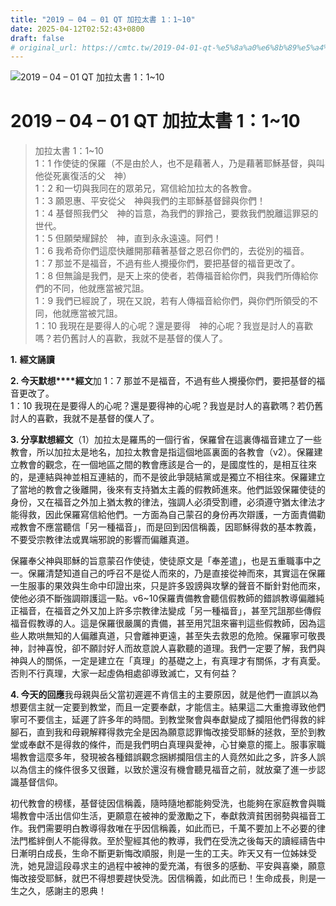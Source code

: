```yaml
---
title: "2019 – 04 – 01 QT 加拉太書 1：1~10"
date: 2025-04-12T02:52:43+0800
draft: false
# original_url: https://cmtc.tw/2019-04-01-qt-%e5%8a%a0%e6%8b%89%e5%a4%aa%e6%9b%b8-1%ef%bc%9a110
---
```


![2019 – 04 – 01 QT 加拉太書 1：1\~10](/images/qt.jpg   "2019 – 04 – 01 QT 加拉太書 1：1\~10")

# 2019 – 04 – 01 QT 加拉太書 1：1\~10

> 加拉太書 1：1\~10  
> 1：1 作使徒的保羅（不是由於人，也不是藉著人，乃是藉著耶穌基督，與叫他從死裏復活的父　神）  
> 1：2 和一切與我同在的眾弟兄，寫信給加拉太的各教會。  
> 1：3 願恩惠、平安從父　神與我們的主耶穌基督歸與你們！  
> 1：4 基督照我們父　神的旨意，為我們的罪捨己，要救我們脫離這罪惡的世代。  
> 1：5 但願榮耀歸於　神，直到永永遠遠。阿們！  
> 1：6 我希奇你們這麼快離開那藉著基督之恩召你們的，去從別的福音。  
> 1：7 那並不是福音，不過有些人攪擾你們，要把基督的福音更改了。  
> 1：8 但無論是我們，是天上來的使者，若傳福音給你們，與我們所傳給你們的不同，他就應當被咒詛。  
> 1：9 我們已經說了，現在又說，若有人傳福音給你們，與你們所領受的不同，他就應當被咒詛。  
> 1：10 我現在是要得人的心呢？還是要得　神的心呢？我豈是討人的喜歡嗎？若仍舊討人的喜歡，我就不是基督的僕人了。

**1.** **經文誦讀**

**2. 今天默想****經文**加 1：7 那並不是福音，不過有些人攪擾你們，要把基督的福音更改了。  
1：10 我現在是要得人的心呢？還是要得神的心呢？我豈是討人的喜歡嗎？若仍舊討人的喜歡，我就不是基督的僕人了。

**3. 分享默想經文**（1）加拉太是羅馬的一個行省，保羅曾在這裏傳福音建立了一些教會，所以加拉太是地名，加拉太教會是指這個地區裏面的各教會（v2）。保羅建立教會的觀念，在一個地區之間的教會應該是合一的，是國度性的，是相互往來的，是連結與神並相互連結的，而不是彼此爭競結黨或是獨立不相往來。保羅建立了當地的教會之後離開，後來有支持猶太主義的假教師進來。他們詆毀保羅使徒的身份，又在福音之外加上猶太教的律法，強調人必須受割禮，必須遵守猶太律法才能得救，因此保羅寫信給他們。一方面為自己蒙召的身份再次辯護，一方面責備勸戒教會不應當聽信「另一種福音」，而是回到因信稱義，因耶穌得救的基本教義，不要受宗教律法或異端邪說的影響而偏離真道。

保羅奉父神與耶穌的旨意蒙召作使徒，使徒原文是「奉差遣」，也是五重職事中之一。保羅清楚知道自己的呼召不是從人而來的，乃是直接從神而來，其實這在保羅一生服事的果效與生命中印證出來，只是許多毀謗與攻擊的聲音不斷針對他而來，使他必須不斷強調辯護這一點。v6\~10保羅責備教會聽信假教師的錯誤教導偏離純正福音，在福音之外又加上許多宗教律法變成「另一種福音」，甚至咒詛那些傳假福音假教導的人。這是保羅很嚴厲的責備，甚至用咒詛來審判這些假教師，因為這些人欺哄無知的人偏離真道，只會離神更遠，甚至失去救恩的危險。保羅寧可敬畏神，討神喜悅，卻不願討好人而故意說人喜歡聽的道理。我們一定要了解，我們與神與人的關係，一定是建立在「真理」的基礎之上，有真理才有關係，才有真愛。否則不行真理，大家一起虛偽相處卻導致滅亡，又有何益？

**4. 今天的回應**我母親與岳父當初遲遲不肯信主的主要原因，就是他們一直誤以為想要信主就一定要到教堂，而且一定要奉獻，才能信主。結果這二大重擔導致他們寧可不要信主，延遲了許多年的時間。到教堂聚會與奉獻變成了攔阻他們得救的絆腳石，直到我和母親解釋得救完全是因為願意認罪悔改接受耶穌的拯救，至於到教堂或奉獻不是得救的條件，而是我們明白真理與愛神，心甘樂意的擺上。服事家職場教會這麼多年，發現被各種錯誤觀念捆綁攔阻信主的人竟然如此之多，許多人誤以為信主的條件很多又很難，以致於還沒有機會聽見福音之前，就放棄了進一步認識基督信仰。

初代教會的榜樣，基督徒因信稱義，隨時隨地都能夠受洗，也能夠在家庭教會與職場教會中活出信仰生活，更願意在被神的愛激勵之下，奉獻救濟貧困弱勢與福音工作。我們需要明白教導得救唯在乎因信稱義，如此而已，千萬不要加上不必要的律法門檻絆倒人不能得救。至於聖經其他的教導，我們在受洗之後每天的讀經禱告中日漸明白成長，生命不斷更新悔改順服，則是一生的工夫。昨天又有一位姊妹受洗，她見證這段尋求主的過程中被神的愛充滿，有很多的感動、平安與喜樂，願意悔改接受耶穌，就巴不得想要趕快受洗。因信稱義，如此而已！生命成長，則是一生之久，感謝主的恩典！